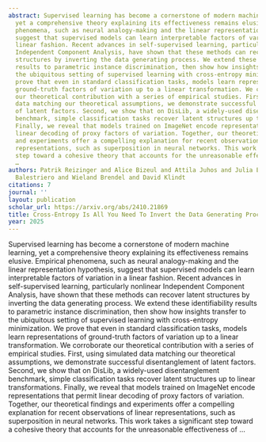 ```yaml
---
abstract: Supervised learning has become a cornerstone of modern machine learning,
  yet a comprehensive theory explaining its effectiveness remains elusive. Empirical
  phenomena, such as neural analogy-making and the linear representation hypothesis,
  suggest that supervised models can learn interpretable factors of variation in a
  linear fashion. Recent advances in self-supervised learning, particularly nonlinear
  Independent Component Analysis, have shown that these methods can recover latent
  structures by inverting the data generating process. We extend these identifiability
  results to parametric instance discrimination, then show how insights transfer to
  the ubiquitous setting of supervised learning with cross-entropy minimization. We
  prove that even in standard classification tasks, models learn representations of
  ground-truth factors of variation up to a linear transformation. We corroborate
  our theoretical contribution with a series of empirical studies. First, using simulated
  data matching our theoretical assumptions, we demonstrate successful disentanglement
  of latent factors. Second, we show that on DisLib, a widely-used disentanglement
  benchmark, simple classification tasks recover latent structures up to linear transformations.
  Finally, we reveal that models trained on ImageNet encode representations that permit
  linear decoding of proxy factors of variation. Together, our theoretical findings
  and experiments offer a compelling explanation for recent observations of linear
  representations, such as superposition in neural networks. This work takes a significant
  step toward a cohesive theory that accounts for the unreasonable effectiveness of
  …
authors: Patrik Reizinger and Alice Bizeul and Attila Juhos and Julia E Vogt and Randall
  Balestriero and Wieland Brendel and David Klindt
citations: 7
journal: ''
layout: publication
scholar_url: https://arxiv.org/abs/2410.21869
title: Cross-Entropy Is All You Need To Invert the Data Generating Process
year: 2025
---
```


Supervised learning has become a cornerstone of modern machine learning, yet a comprehensive theory explaining its effectiveness remains elusive. Empirical phenomena, such as neural analogy-making and the linear representation hypothesis, suggest that supervised models can learn interpretable factors of variation in a linear fashion. Recent advances in self-supervised learning, particularly nonlinear Independent Component Analysis, have shown that these methods can recover latent structures by inverting the data generating process. We extend these identifiability results to parametric instance discrimination, then show how insights transfer to the ubiquitous setting of supervised learning with cross-entropy minimization. We prove that even in standard classification tasks, models learn representations of ground-truth factors of variation up to a linear transformation. We corroborate our theoretical contribution with a series of empirical studies. First, using simulated data matching our theoretical assumptions, we demonstrate successful disentanglement of latent factors. Second, we show that on DisLib, a widely-used disentanglement benchmark, simple classification tasks recover latent structures up to linear transformations. Finally, we reveal that models trained on ImageNet encode representations that permit linear decoding of proxy factors of variation. Together, our theoretical findings and experiments offer a compelling explanation for recent observations of linear representations, such as superposition in neural networks. This work takes a significant step toward a cohesive theory that accounts for the unreasonable effectiveness of …
